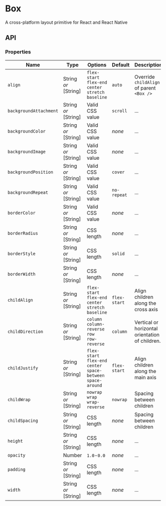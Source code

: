 # Box
A cross-platform layout primitive for React and React Native

## API

### Properties

Name                   | Type                 | Options         | Default       | Description
---                    | ---                  | ---             | ---           | ---        
`align` | String *or* [String] | <div style="white-space: nowrap">`flex-start` <br> `flex-end` <br> `center` <br> `stretch` <br> `baseline`</div> | `auto` | Override `childAlign` of parent `<Box />`
`backgroundAttachment` | String *or* [String] | Valid CSS value | `scroll`      | ...
`backgroundColor`      | String *or* [String] | Valid CSS value | *none*        | ...           
`backgroundImage`      | String *or* [String] | Valid CSS value | *none*        | ...        
`backgroundPosition`   | String *or* [String] | Valid CSS value | `cover`       | ...        
`backgroundRepeat`     | String *or* [String] | Valid CSS value | `no-repeat`   | ...        
`borderColor`          | String *or* [String] | Valid CSS value | *none*        | ...        
`borderRadius`         | String *or* [String] | CSS length | *none*        | ...        
`borderStyle`          | String *or* [String] | CSS length | `solid`       | ...        
`borderWidth`          | String *or* [String] | CSS length | *none*        | ...        
`childAlign`           | String *or* [String] | <div style="white-space: nowrap">`flex-start` <br> `flex-end` <br> `center` <br> `stretch` <br> `baseline`</div> | <div style="white-space: nowrap">`flex-start`</div> | Align children along the cross axis
`childDirection`           | String *or* [String] | <div style="white-space: nowrap">`column`<br>`column-reverse`<br>`row`<br>`row-reverse`</div> | `column` | Vertical or horizontal orientation of children.
`childJustify`           | String *or* [String] | <div style="white-space: nowrap">`flex-start` <br> `flex-end` <br> `center` <br> `space-between` <br> `space-around`</div> | <div style="white-space: nowrap">`flex-start`</div>      | Align children along the main axis
`childWrap`         | String *or* [String] | <div style="white-space: nowrap">`nowrap`<br>`wrap`<br>`wrap-reverse`</div>             | `nowrap`       | Spacing between children
`childSpacing`         | String *or* [String] | CSS length     | *none*        | Spacing between children
`height`  | String *or* [String] | CSS length     | *none*     | ...
`opacity` | Number               | `1.0`-`0.0`    | *none*     | ...
`padding` | String *or* [String] | CSS length     | *none*     | ...
`width`   | String *or* [String] | CSS length     | *none*     | ...
